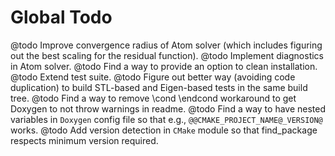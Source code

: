 Global Todo
=======

@todo Improve convergence radius of Atom solver (which includes figuring out the best scaling for the residual function).
@todo Implement diagnostics in Atom solver.
@todo Find a way to provide an option to clean installation.
@todo Extend test suite.
@todo Figure out better way (avoiding code duplication) to build STL-based and Eigen-based tests in the same build tree.
@todo Find a way to remove \cond \endcond workaround to get Doxygen to not throw warnings in readme.
@todo Find a way to have nested variables in `Doxygen` config file so that e.g., `@@CMAKE_PROJECT_NAME@_VERSION@` works.
@todo Add version detection in `CMake` module so that find_package respects minimum version required.
